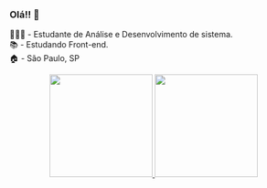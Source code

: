 ### Olá!! 👋 

👨🏻‍🎓 - Estudante de Análise e Desenvolvimento de sistema. <br>
📚 - Estudando Front-end. <br>
🏠    -     São Paulo, SP <BR>

<div align="center">
  <a href="https://github.com/CaiqueRodrigues98">
  <img height="180em" src="https://github-readme-stats.vercel.app/api?username=caiqueRodrigues&show_icons=true&theme=dark&include_all_commits=true&count_private=true"/>
  <img height="180em" src="https://github-readme-stats.vercel.app/api/top-langs/?username=caique&layout=compact&langs_count=7&theme=dark"/>
</div>
